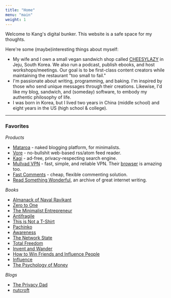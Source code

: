 ```yaml
---
title: "Home"
menu: "main"
weight: 1
---
```

Welcome to Kang's digital bunker. This website is a safe space for my thoughts.

Here're some (maybe)interesting things about myself:
- My wife and I own a small vegan sandwich shop called [CHEESYLAZY](https://cheesylazy.com/) in Jeju, South Korea. We also run a podcast, publish ebooks, and host workshops/meetings. Our goal is to be first-class content creators while maintaining the restaurant "too small to fail."   
- I'm passionate about writing, programming, and baking. I'm inspired by those who send unique messages through their creations. Likewise, I'd like my blog, sandwich, and (someday) software, to embody my authentic philosophy of life.
- I was born in Korea, but I lived two years in China (middle school) and eight years in the US (high school & college).

---

### Favorites
*Products*

- [Mataroa](https://mataroa.blog) - naked blogging platform, for minimalists.
- [Vore](https://vore.website/kang) - no-bullshit web-based rss/atom feed reader.
- [Kagi](https://kagi.com/) - ad-free, privacy-respecting search engine.
- [Mullvad VPN](https://mullvad.net/en) - fast, simple, and reliable VPN. Their [browser](https://mullvad.net/en/browser) is amazing too.
- [Fast Comments](https://fastcomments.com/) - cheap, flexible commenting solution.
- [Read Something Wonderful](https://readsomethingwonderful.com), an archive of great internet writing.

*Books*

- [Almanack of Naval Ravikant](https://www.navalmanack.com/)
- [Zero to One](https://en.wikipedia.org/wiki/Zero_to_One)
- [The Minimalist Entrepreneur](https://www.amazon.com/Minimalist-Entrepreneur-Great-Founders-More/dp/0593192397)
- [Antifragile](https://www.amazon.com/Antifragile-Things-That-Disorder-Incerto-ebook/dp/B0083DJWGO)
- [This is Not a T-Shirt](https://www.amazon.com/This-Not-T-Shirt-Community-Streetwear-ebook/dp/B07HF2RLJW)
- [Pachinko](https://www.amazon.com/Pachinko-Min-Jin-Lee-ebook/dp/B01H3MWEGA/)
- [Awareness](https://www.amazon.com/Awareness-Conversations-SJ-Anthony-Mello-ebook/dp/B005GFBP6W)
- [The Network State](https://thenetworkstate.com/)
- [Total Freedom](https://www.amazon.com/Total-Freedom-Essential-Krishnamurti-Jiddu/dp/0060648805/)
- [Invent and Wander](https://www.amazon.com/Invent-Wander-Collected-Writings-Introduction-ebook/dp/B08BCCT6MW)
- [How to Win Friends and Influence People](https://www.amazon.com/How-Win-Friends-Influence-People-ebook/dp/B08JV3W3VC)
- [Influence](https://www.amazon.com/Influence-New-Expanded-Psychology-Persuasion-ebook/dp/B08HZ57WYN)
- [The Psychology of Money](https://www.amazon.com/Psychology-Money-Timeless-lessons-happiness-ebook/dp/B084HJSJJ2)

*Blogs*

- [The Privacy Dad](https://theprivacydad.com/)
- [nutcroft](https://nutcroft.com/)
